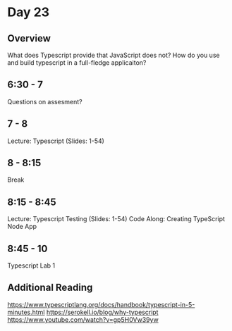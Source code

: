 # Day 23

## Overview

What does Typescript provide that JavaScript does not?
How do you use and build typescript in a full-fledge applicaiton?

## 6:30 - 7

Questions on assesment?

## 7 - 8

Lecture: Typescript (Slides: 1-54)

## 8 - 8:15

Break

## 8:15 - 8:45

Lecture: Typescript Testing (Slides: 1-54)
Code Along: Creating TypeScript Node App

## 8:45 - 10

Typescript Lab 1

## Additional Reading

https://www.typescriptlang.org/docs/handbook/typescript-in-5-minutes.html
https://serokell.io/blog/why-typescript
https://www.youtube.com/watch?v=gp5H0Vw39yw
